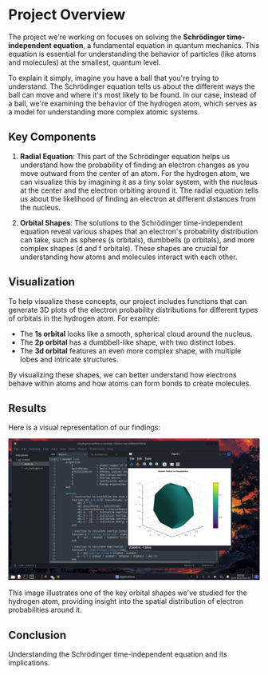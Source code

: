# Project Overview

The project we're working on focuses on solving the **Schrödinger time-independent equation**, a fundamental equation in quantum mechanics. This equation is essential for understanding the behavior of particles (like atoms and molecules) at the smallest, quantum level.

To explain it simply, imagine you have a ball that you're trying to understand. The Schrödinger equation tells us about the different ways the ball can move and where it's most likely to be found. In our case, instead of a ball, we're examining the behavior of the hydrogen atom, which serves as a model for understanding more complex atomic systems.

## Key Components

1. **Radial Equation**: This part of the Schrödinger equation helps us understand how the probability of finding an electron changes as you move outward from the center of an atom. For the hydrogen atom, we can visualize this by imagining it as a tiny solar system, with the nucleus at the center and the electron orbiting around it. The radial equation tells us about the likelihood of finding an electron at different distances from the nucleus.

2. **Orbital Shapes**: The solutions to the Schrödinger time-independent equation reveal various shapes that an electron's probability distribution can take, such as spheres (s orbitals), dumbbells (p orbitals), and more complex shapes (d and f orbitals). These shapes are crucial for understanding how atoms and molecules interact with each other.

## Visualization

To help visualize these concepts, our project includes functions that can generate 3D plots of the electron probability distributions for different types of orbitals in the hydrogen atom. For example:

- The **1s orbital** looks like a smooth, spherical cloud around the nucleus.
- The **2p orbital** has a dumbbell-like shape, with two distinct lobes.
- The **3d orbital** features an even more complex shape, with multiple lobes and intricate structures.

By visualizing these shapes, we can better understand how electrons behave within atoms and how atoms can form bonds to create molecules.

## Results

Here is a visual representation of our findings:

![Electron Probability Distribution](results/result.jpg)

This image illustrates one of the key orbital shapes we've studied for the hydrogen atom, providing insight into the spatial distribution of electron probabilities around it.

## Conclusion

Understanding the Schrödinger time-independent equation and its implications.

